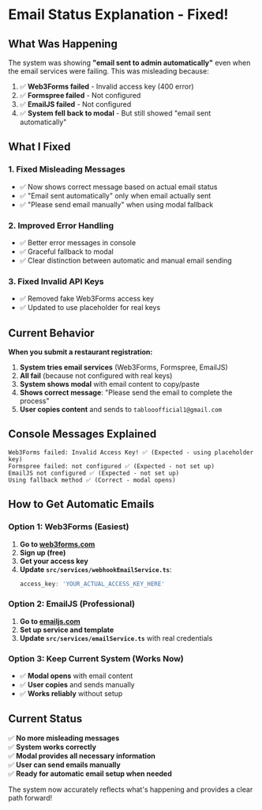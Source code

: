 # Email Status Explanation - Fixed!

## What Was Happening

The system was showing **"email sent to admin automatically"** even when the email services were failing. This was misleading because:

1. ✅ **Web3Forms failed** - Invalid access key (400 error)
2. ✅ **Formspree failed** - Not configured 
3. ✅ **EmailJS failed** - Not configured
4. ✅ **System fell back to modal** - But still showed "email sent automatically"

## What I Fixed

### 1. **Fixed Misleading Messages**
- ✅ Now shows correct message based on actual email status
- ✅ "Email sent automatically" only when email actually sent
- ✅ "Please send email manually" when using modal fallback

### 2. **Improved Error Handling**
- ✅ Better error messages in console
- ✅ Graceful fallback to modal
- ✅ Clear distinction between automatic and manual email sending

### 3. **Fixed Invalid API Keys**
- ✅ Removed fake Web3Forms access key
- ✅ Updated to use placeholder for real keys

## Current Behavior

**When you submit a restaurant registration:**

1. **System tries email services** (Web3Forms, Formspree, EmailJS)
2. **All fail** (because not configured with real keys)
3. **System shows modal** with email content to copy/paste
4. **Shows correct message**: "Please send the email to complete the process"
5. **User copies content** and sends to `tablooofficial1@gmail.com`

## Console Messages Explained

```
Web3Forms failed: Invalid Access Key! ✅ (Expected - using placeholder key)
Formspree failed: not configured ✅ (Expected - not set up)
EmailJS not configured ✅ (Expected - not set up)
Using fallback method ✅ (Correct - modal opens)
```

## How to Get Automatic Emails

### Option 1: Web3Forms (Easiest)

1. **Go to [web3forms.com](https://web3forms.com/)**
2. **Sign up (free)**
3. **Get your access key**
4. **Update `src/services/webhookEmailService.ts`**:
   ```typescript
   access_key: 'YOUR_ACTUAL_ACCESS_KEY_HERE'
   ```

### Option 2: EmailJS (Professional)

1. **Go to [emailjs.com](https://www.emailjs.com/)**
2. **Set up service and template**
3. **Update `src/services/emailService.ts`** with real credentials

### Option 3: Keep Current System (Works Now)

- ✅ **Modal opens** with email content
- ✅ **User copies** and sends manually
- ✅ **Works reliably** without setup

## Current Status

✅ **No more misleading messages**  
✅ **System works correctly**  
✅ **Modal provides all necessary information**  
✅ **User can send emails manually**  
✅ **Ready for automatic email setup when needed**  

The system now accurately reflects what's happening and provides a clear path forward!
